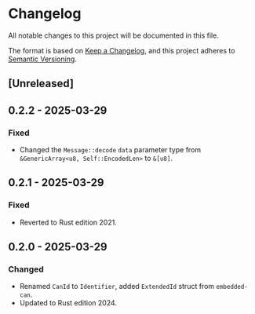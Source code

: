 # Changelog

All notable changes to this project will be documented in this file.

The format is based on [Keep a Changelog](https://keepachangelog.com/en/1.1.0/),
and this project adheres to [Semantic Versioning](https://semver.org/spec/v2.0.0.html).

## [Unreleased]

## 0.2.2 - 2025-03-29

### Fixed

- Changed the `Message::decode` `data` parameter type from `&GenericArray<u8, Self::EncodedLen>` to `&[u8]`.

## 0.2.1 - 2025-03-29

### Fixed

- Reverted to Rust edition 2021.

## 0.2.0 - 2025-03-29

### Changed

- Renamed `CanId` to `Identifier`, added `ExtendedId` struct from `embedded-can`.
- Updated to Rust edition 2024.
